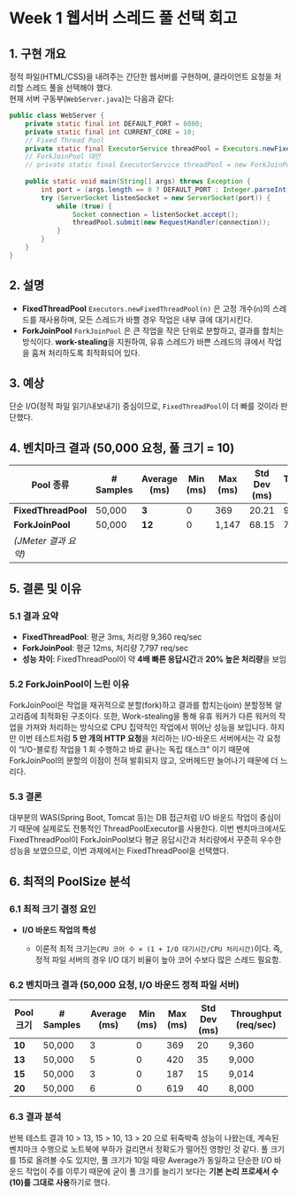 # Week 1 웹서버 스레드 풀 선택 회고

## 1. 구현 개요
정적 파일(HTML/CSS)을 내려주는 간단한 웹서버를 구현하며, 클라이언트 요청을 처리할 스레드 풀을 선택해야 했다.  
현재 서버 구동부(`WebServer.java`)는 다음과 같다:

```java
public class WebServer {
    private static final int DEFAULT_PORT = 8080;
    private static final int CURRENT_CORE = 10;
    // Fixed Thread Pool
    private static final ExecutorService threadPool = Executors.newFixedThreadPool(CURRENT_CORE);
    // ForkJoinPool 대안
    // private static final ExecutorService threadPool = new ForkJoinPool(CURRENT_CORE);
    
    public static void main(String[] args) throws Exception {
        int port = (args.length == 0 ? DEFAULT_PORT : Integer.parseInt(args[0]));
        try (ServerSocket listenSocket = new ServerSocket(port)) {
            while (true) {
                Socket connection = listenSocket.accept();
                threadPool.submit(new RequestHandler(connection));
            }
        }
    }
}
````

## 2. 설명

* **FixedThreadPool**
  `Executors.newFixedThreadPool(n)` 은 고정 개수(`n`)의 스레드를 재사용하며, 모든 스레드가 바쁠 경우 작업은 내부 큐에 대기시킨다.
* **ForkJoinPool**
  `ForkJoinPool` 은 큰 작업을 작은 단위로 분할하고, 결과를 합치는 방식이다. **work-stealing**을 지원하여, 유휴 스레드가 바쁜 스레드의 큐에서 작업을 훔쳐 처리하도록 최적화되어 있다.

## 3. 예상

단순 I/O(정적 파일 읽기/내보내기) 중심이므로, `FixedThreadPool`이 더 빠를 것이라 판단했다.

## 4. 벤치마크 결과 (50,000 요청, 풀 크기 = 10)

| Pool 종류             | # Samples | Average (ms) | Min (ms) | Max (ms) | Std Dev (ms) | Throughput (req/sec) |
| ------------------- | --------- | ------------ | -------- | -------- | ------------ | -------------------- |
| **FixedThreadPool** | 50,000    | **3**        | 0        | 369      | 20.21        | 9,360                |
| **ForkJoinPool**    | 50,000    | **12**       | 0        | 1,147    | 68.15        | 7,797                |
| *(JMeter 결과 요약)*    |           |              |          |          |              |                      |

## 5. 결론 및 이유

### 5.1 결과 요약

* **FixedThreadPool**: 평균 3ms, 처리량 9,360 req/sec
* **ForkJoinPool**: 평균 12ms, 처리량 7,797 req/sec
* **성능 차이**: FixedThreadPool이 약 **4배 빠른 응답시간**과 **20% 높은 처리량**을 보임

### 5.2 ForkJoinPool이 느린 이유
ForkJoinPool은 작업을 재귀적으로 분할(fork)하고 결과를 합치는(join) 분할정복 알고리즘에 최적화된 구조이다. 또한, Work-stealing을 통해 유휴 워커가 다른 워커의 작업을 가져와 처리하는 방식으로 CPU 집약적인 작업에서 뛰어난 성능을 보입니다. 하지만 이번 테스트처럼 **5 만 개의 HTTP 요청**을 처리하는 I/O-바운드 서버에서는 각 요청이 “I/O-블로킹 작업을 1 회 수행하고 바로 끝나는 독립 태스크” 이기 때문에 ForkJoinPool의 분할의 이점이 전혀 발휘되지 않고, 오버헤드만 늘어나기 때문에 더 느리다.

### 5.3 결론
대부분의 WAS(Spring Boot, Tomcat 등)는 DB 접근처럼 I/O 바운드 작업이 중심이기 때문에 실제로도 전통적인 ThreadPoolExecutor를 사용한다.
이번 벤치마크에서도 FixedThreadPool이 ForkJoinPool보다 평균 응답시간과 처리량에서 꾸준히 우수한 성능을 보였으므로, 이번 과제에서는 FixedThreadPool을 선택했다.

## 6. 최적의 PoolSize 분석

### 6.1 최적 크기 결정 요인

* **I/O 바운드 작업의 특성**

  * 이론적 최적 크기는`CPU 코어 수 × (1 + I/O 대기시간/CPU 처리시간)`이다. 즉, 정적 파일 서버의 경우 I/O 대기 비율이 높아 코어 수보다 많은 스레드 필요함.

### 6.2 벤치마크 결과 (50,000 요청, I/O 바운드 정적 파일 서버)

| Pool 크기 | # Samples | Average (ms) | Min (ms) | Max (ms) | Std Dev (ms) | Throughput (req/sec) |
| ------- | --------- | ------------ | -------- | -------- | ------------ | -------------------- |
| **10**  | 50,000    | 3            | 0        | 369      | 20           | 9,360                |
| **13**  | 50,000    | 5            | 0        | 420      | 35           | 9,000                |
| **15**  | 50,000    | 3            | 0        | 187      | 15           | 9,014                |
| **20**  | 50,000    | 6            | 0        | 619      | 40           | 8,000                |



### 6.3 결과 분석

반복 테스트 결과 10 > 13, 15 > 10, 13 > 20 으로 뒤죽박죽 성능이 나왔는데, 계속된 벤치마크 수행으로 노트북에 부하가 걸리면서 정확도가 떨어진 영향인 것 같다.
풀 크기를 15로 올려볼 수도 있지만, 풀 크기가 10일 때랑 Average가 동일하고 단순한 I/O 바운드 작업이 주를 이루기 때문에 굳이 풀 크기를 늘리기 보다는 **기본 논리 프로세서 수(10)를 그대로 사용**하기로 했다.
